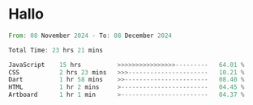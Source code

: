 # Hallo
<!--START_SECTION:waka-->

```rust
From: 08 November 2024 - To: 08 December 2024

Total Time: 23 hrs 21 mins

JavaScript    15 hrs          >>>>>>>>>>>>>>>>---------   64.01 %
CSS           2 hrs 23 mins   >>>----------------------   10.21 %
Dart          1 hr 58 mins    >>-----------------------   08.40 %
HTML          1 hr 2 mins     >------------------------   04.45 %
Artboard      1 hr 1 min      >------------------------   04.37 %
```

<!--END_SECTION:waka-->
